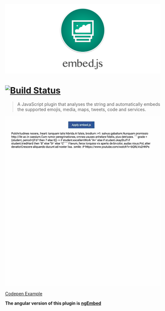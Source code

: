 <img src="demo/logo.png" style="display:block;margin:0 auto;" alt="">

[![Build Status](https://travis-ci.org/ritz078/embed.js.svg?branch=es6)](https://travis-ci.org/ritz078/embed.js)
============

>A JavaScript plugin that analyses the string and automatically embeds the supported emojis, media, maps, tweets, code and services.


![screen](demo/demo.gif)

[Codepen Example](http://codepen.io/ritz078/full/WvvNGe/)

**The angular version of this plugin is [ngEmbed](http://github.com/ritz078/ngEmbed)**

